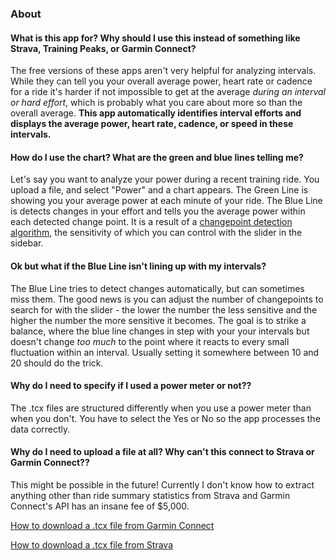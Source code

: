 ### **About**

#### **What is this app for? Why should I use this instead of something like Strava, Training Peaks, or Garmin Connect?**  
The free versions of these apps aren't very helpful for analyzing intervals. While they can tell you your overall average power, heart rate or cadence for a ride it's harder if not impossible to get at the average *during an interval or hard effort*, which is probably what you care about more so than the overall average. **This app automatically identifies interval efforts and displays the average power, heart rate, cadence, or speed in these intervals.**
<br>  

#### **How do I use the chart? What are the green and blue lines telling me?**  
Let's say you want to analyze your power during a recent training ride. You upload a file, and select "Power" and a chart appears. The Green Line is showing you your average power at each minute of your ride. The Blue Line is detects changes in your effort and tells you the average power within each detected change point. It is a result of a [changepoint detection algorithm](http://members.cbio.mines-paristech.fr/~thocking/change-tutorial/RK-CptWorkshop.html), the sensitivity of which you can control with the slider in the sidebar.
<br>  

#### **Ok but what if the Blue Line isn't lining up with my intervals?**
The Blue Line tries to detect changes automatically, but can sometimes miss them. The good news is you can adjust the number of changepoints to search for with the slider - the lower the number the less sensitive and the higher the number the more sensitive it becomes. The goal is to strike a balance, where the blue line changes in step with your your intervals but doesn't change *too much* to the point where it reacts to every small fluctuation within an interval. Usually setting it somewhere between 10 and 20 should do the trick.
<br>  

#### **Why do I need to specify if I used a power meter or not??**
The .tcx files are structured differently when you use a power meter than when you don't. You have to select the Yes or No so the app processes the data correctly. 
<br>  

#### **Why do I need to upload a file at all? Why can't this connect to Strava or Garmin Connect??**
This might be possible in the future! Currently I don't know how to extract anything other than ride summary statistics from Strava and Garmin Connect's API has an insane fee of $5,000.

[How to download a .tcx file from Garmin Connect](https://support.strava.com/hc/en-us/articles/216917807-Exporting-files-from-Garmin-Connect)

[How to download a .tcx file from Strava](https://support.strava.com/hc/en-us/articles/216918437-Exporting-your-Data-and-Bulk-Export#TCX)
